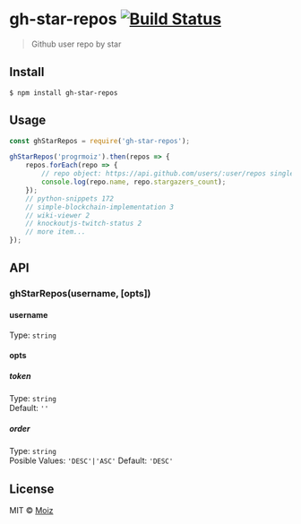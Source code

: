 # gh-star-repos [![Build Status](https://travis-ci.org/progrmoiz/gh-star-repos.svg?branch=master)](https://travis-ci.org/progrmoiz/gh-star-repos)

> Github user repo by star


## Install

```
$ npm install gh-star-repos
```


## Usage

```js
const ghStarRepos = require('gh-star-repos');

ghStarRepos('progrmoiz').then(repos => {
	repos.forEach(repo => {
		// repo object: https://api.github.com/users/:user/repos single item
		console.log(repo.name, repo.stargazers_count);
	});
	// python-snippets 172
	// simple-blockchain-implementation 3
	// wiki-viewer 2
	// knockoutjs-twitch-status 2
	// more item...
});
```


## API

### ghStarRepos(username, [opts])

#### username

Type: `string`

#### opts

##### token

Type: `string`<br>
Default: `''`

##### order

Type: `string`<br>
Posible Values: `'DESC'|'ASC'`
Default: `'DESC'`

## License

MIT © [Moiz](https://github.com/progrmoiz)
